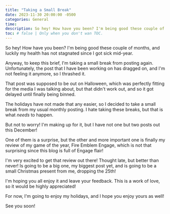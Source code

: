 ```yaml
---
title: "Taking a Small Break"
date: 2023-11-30 20:00:00 -0500
categories: General
time: 
description: So hey! How have you been? I'm being good these couple of months, and luckily my health has not stagnated since I got sick mid-year.
toc: # false | Only when you don't wan TOC.  
---
```

So hey! How have you been? I'm being good these couple of months, and luckily my health has not stagnated since I got sick mid-year.

Anyway, to keep this brief, I'm taking a small break from posting again. Unfortunately, the post that I have been working on has dragged on, and I'm not feeling it anymore, so I thrashed it.

That post was supposed to be out on Halloween, which was perfectly fitting for the media I was talking about, but that didn't work out, and so it got delayed until finally being binned.

The holidays have not made that any easier, so I decided to take a small break from my usual monthly posting. I hate taking these breaks, but that is what *needs* to happen.

But not to worry! I'm making up for it, but I have not one but two posts out this December!

One of them is a surprise, but the other and more important one is finally my review of my game of the year, Fire Emblem Engage, which is not that surprising since this blog is full of Engage flair!

I'm very excited to get that review out there! Thought late, but better than never! Is going to be a big one, my biggest post yet, and is going to be a small Christmas present from me, dropping the 25th!

I'm hoping you all enjoy it and leave your feedback. This is a work of love, so it would be highly appreciated! 

For now, I'm going to enjoy my holidays, and I hope you enjoy yours as well!

See you soon!

